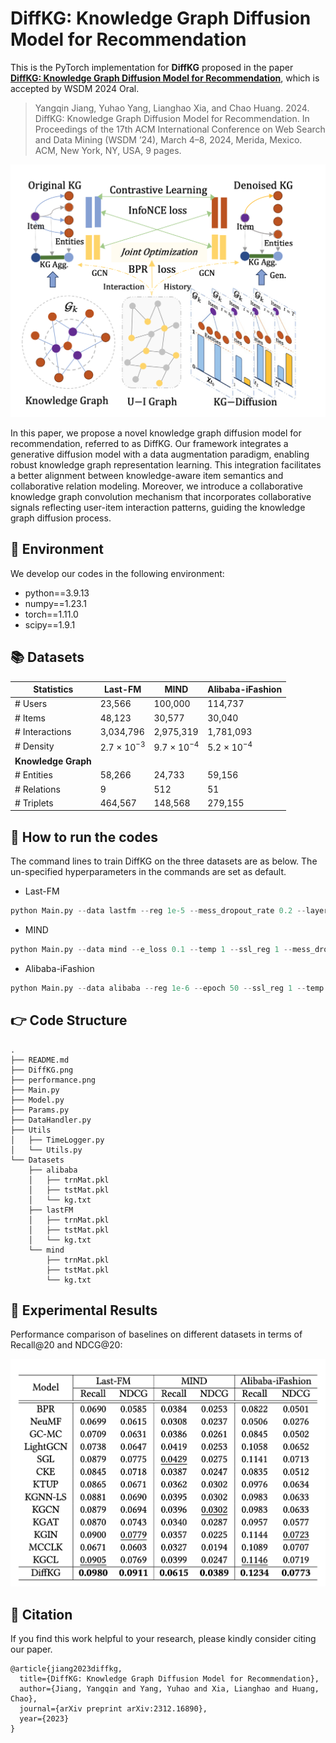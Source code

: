 # DiffKG: Knowledge Graph Diffusion Model for Recommendation

This is the PyTorch implementation for **DiffKG** proposed in the paper [**DiffKG: Knowledge Graph Diffusion Model for Recommendation**](https://arxiv.org/pdf/2312.16890.pdf), which is accepted by WSDM 2024 Oral. 

> Yangqin Jiang, Yuhao Yang, Lianghao Xia, and Chao Huang. 2024. DiffKG: Knowledge Graph Diffusion Model for Recommendation. In Proceedings of the 17th ACM International Conference on Web Search and Data Mining (WSDM ’24), March 4–8, 2024, Merida, Mexico. ACM, New York, NY, USA, 9 pages.

![](./DiffKG.png)

In this paper, we propose a novel knowledge graph diffusion model for recommendation, referred to as DiffKG. Our framework integrates a generative diffusion model with a data augmentation paradigm, enabling robust knowledge graph representation learning. This integration facilitates a better alignment between knowledge-aware item semantics and collaborative relation modeling. Moreover, we introduce a collaborative knowledge graph convolution mechanism that incorporates collaborative signals reflecting user-item interaction patterns, guiding the knowledge graph diffusion process.

## 📝 Environment

We develop our codes in the following environment:

- python==3.9.13
- numpy==1.23.1
- torch==1.11.0
- scipy==1.9.1

## 📚 Datasets

| Statistics          | Last-FM         | MIND            | Alibaba-iFashion |
| ------------------- | --------------- | --------------- | ---------------- |
| # Users             | 23,566          | 100,000         | 114,737          |
| # Items             | 48,123          | 30,577          | 30,040           |
| # Interactions      | 3,034,796       | 2,975,319       | 1,781,093        |
| # Density           | 2.7 × $10^{-3}$ | 9.7 × $10^{-4}$ | 5.2 × $10^{-4}$  |
| **Knowledge Graph** |                 |                 |                  |
| # Entities          | 58,266          | 24,733          | 59,156           |
| # Relations         | 9               | 512             | 51               |
| # Triplets          | 464,567         | 148,568         | 279,155          |

## 🚀 How to run the codes

The command lines to train DiffKG on the three datasets are as below. The un-specified hyperparameters in the commands are set as default.

- Last-FM

```python
python Main.py --data lastfm --reg 1e-5 --mess_dropout_rate 0.2 --layer_num_kg 2 --res_lambda 0 --triplet_num -1 --cl_pattern 1 --keepRate 0.1 --e_loss 0.01
```

- MIND

```python
python Main.py --data mind --e_loss 0.1 --temp 1 --ssl_reg 1 --mess_dropout_rate 0.2 --res_lambda 1
```

- Alibaba-iFashion

```python
python Main.py --data alibaba --reg 1e-6 --epoch 50 --ssl_reg 1 --temp 1
```

## 👉 Code Structure

```
.
├── README.md
├── DiffKG.png
├── performance.png
├── Main.py
├── Model.py
├── Params.py
├── DataHandler.py
├── Utils
│   ├── TimeLogger.py
│   └── Utils.py
└── Datasets
    ├── alibaba
    │   ├── trnMat.pkl
    │   ├── tstMat.pkl
    │   └── kg.txt
    ├── lastFM
    │   ├── trnMat.pkl
    │   ├── tstMat.pkl
    │   └── kg.txt
    └── mind
        ├── trnMat.pkl
        ├── tstMat.pkl
        └── kg.txt
```

## 🎯 Experimental Results

Performance comparison of baselines on different datasets in terms of Recall@20 and NDCG@20:

![](./performance.png)

## 🌟 Citation

If you find this work helpful to your research, please kindly consider citing our paper.

```
@article{jiang2023diffkg,
  title={DiffKG: Knowledge Graph Diffusion Model for Recommendation},
  author={Jiang, Yangqin and Yang, Yuhao and Xia, Lianghao and Huang, Chao},
  journal={arXiv preprint arXiv:2312.16890},
  year={2023}
}
```

